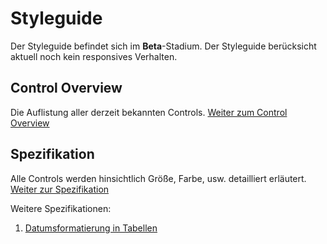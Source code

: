 # Styleguide
Der Styleguide befindet sich im **Beta**-Stadium. Der Styleguide berücksicht aktuell noch kein responsives Verhalten.

## Control Overview
Die Auflistung aller derzeit bekannten Controls. [Weiter zum Control Overview](https://eurodata.github.io/Styleguide/Control%20Overview/index.html)

## Spezifikation
Alle Controls werden hinsichtlich Größe, Farbe, usw. detailliert erläutert. 
[Weiter zur Spezifikation](https://eurodata.github.io/Styleguide/Specification/index.html)

Weitere Spezifikationen:
 1. [Datumsformatierung in Tabellen](docs/table-date-formatting.md)

